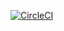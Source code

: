 [![CircleCI](https://circleci.com/gh/arunnattarayan/21102021-arunkumarnattaraya/tree/main.svg?style=svg)](https://circleci.com/gh/arunnattarayan/21102021-arunkumarnattaraya/tree/main)

